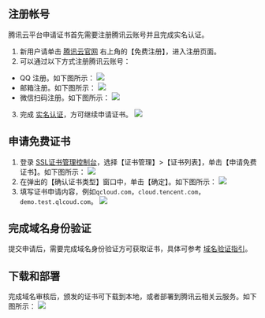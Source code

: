 ##  注册帐号
腾讯云平台申请证书首先需要注册腾讯云账号并且完成实名认证。
1. 新用户请单击 [腾讯云官网](https://cloud.tencent.com/) 右上角的【免费注册】，进入注册页面。
2. 可以通过以下方式注册腾讯云账号：
 - QQ 注册。如下图所示：
 ![](https://main.qcloudimg.com/raw/be589c10eefa5279f94dc67508c93aa3.png)
 - 邮箱注册。如下图所示：
![](https://main.qcloudimg.com/raw/692b9feeadc642516c4640fa88b0258b.png)
 - 微信扫码注册。如下图所示：
 ![](https://main.qcloudimg.com/raw/5dfcd752ebb13738b424128413147d90.png)
3. 完成 [实名认证](https://console.cloud.tencent.com/developer/auth)，方可继续申请证书。
![](https://main.qcloudimg.com/raw/966974bf6f78e4a719a5e130254ecea9.png)

## 申请免费证书

1. 登录 [SSL证书管理控制台](https://console.cloud.tencent.com/ssl)，选择【证书管理】>【证书列表】，单击【申请免费证书】。如下图所示：
![](https://main.qcloudimg.com/raw/d42478ed0c5c8f68a2d3f3a04c5eecd9.png)
2. 在弹出的【确认证书类型】窗口中，单击【确定】。如下图所示：
![](https://main.qcloudimg.com/raw/216f9cdc5d224b8218634f01ad1f38ba.png)
3. 填写证书申请内容，例如`qcloud.com`，`cloud.tencent.com`，`demo.test.qlcoud.com`。
![](https://main.qcloudimg.com/raw/488726b0850838123a7ba69ace72386a.png)

##  完成域名身份验证
提交申请后，需要完成域名身份验证方可获取证书，具体可参考 [域名验证指引](https://cloud.tencent.com/document/product/400/4142)。

## 下载和部署
完成域名审核后，颁发的证书可下载到本地，或者部署到腾讯云相关云服务。如下图所示：
![](https://main.qcloudimg.com/raw/4a8b61f46a3aa338c2779b89227c1a5a.png)
